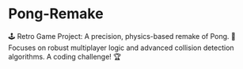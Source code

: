 # Pong-Remake
🕹️ Retro Game Project: A precision, physics-based remake of Pong. 🎾 Focuses on robust multiplayer logic and advanced collision detection algorithms. A coding challenge! 🏆
